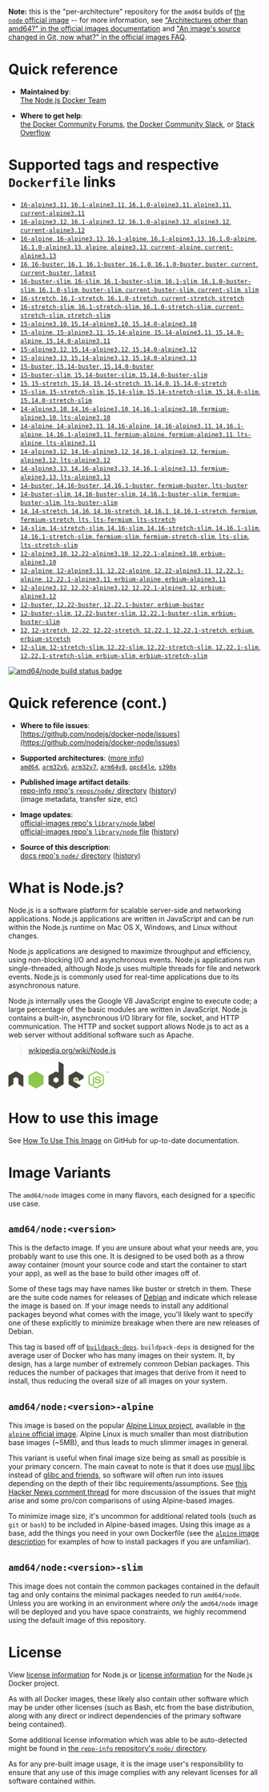 <!--

********************************************************************************

WARNING:

    DO NOT EDIT "node/README.md"

    IT IS AUTO-GENERATED

    (from the other files in "node/" combined with a set of templates)

********************************************************************************

-->

**Note:** this is the "per-architecture" repository for the `amd64` builds of [the `node` official image](https://hub.docker.com/_/node) -- for more information, see ["Architectures other than amd64?" in the official images documentation](https://github.com/docker-library/official-images#architectures-other-than-amd64) and ["An image's source changed in Git, now what?" in the official images FAQ](https://github.com/docker-library/faq#an-images-source-changed-in-git-now-what).

# Quick reference

-	**Maintained by**:  
	[The Node.js Docker Team](https://github.com/nodejs/docker-node)

-	**Where to get help**:  
	[the Docker Community Forums](https://forums.docker.com/), [the Docker Community Slack](https://dockr.ly/slack), or [Stack Overflow](https://stackoverflow.com/search?tab=newest&q=docker)

# Supported tags and respective `Dockerfile` links

-	[`16-alpine3.11`, `16.1-alpine3.11`, `16.1.0-alpine3.11`, `alpine3.11`, `current-alpine3.11`](https://github.com/nodejs/docker-node/blob/8b68fca7a5089bd8795ae85b55617314e966487b/16/alpine3.11/Dockerfile)
-	[`16-alpine3.12`, `16.1-alpine3.12`, `16.1.0-alpine3.12`, `alpine3.12`, `current-alpine3.12`](https://github.com/nodejs/docker-node/blob/8b68fca7a5089bd8795ae85b55617314e966487b/16/alpine3.12/Dockerfile)
-	[`16-alpine`, `16-alpine3.13`, `16.1-alpine`, `16.1-alpine3.13`, `16.1.0-alpine`, `16.1.0-alpine3.13`, `alpine`, `alpine3.13`, `current-alpine`, `current-alpine3.13`](https://github.com/nodejs/docker-node/blob/8b68fca7a5089bd8795ae85b55617314e966487b/16/alpine3.13/Dockerfile)
-	[`16`, `16-buster`, `16.1`, `16.1-buster`, `16.1.0`, `16.1.0-buster`, `buster`, `current`, `current-buster`, `latest`](https://github.com/nodejs/docker-node/blob/8b68fca7a5089bd8795ae85b55617314e966487b/16/buster/Dockerfile)
-	[`16-buster-slim`, `16-slim`, `16.1-buster-slim`, `16.1-slim`, `16.1.0-buster-slim`, `16.1.0-slim`, `buster-slim`, `current-buster-slim`, `current-slim`, `slim`](https://github.com/nodejs/docker-node/blob/8b68fca7a5089bd8795ae85b55617314e966487b/16/buster-slim/Dockerfile)
-	[`16-stretch`, `16.1-stretch`, `16.1.0-stretch`, `current-stretch`, `stretch`](https://github.com/nodejs/docker-node/blob/8b68fca7a5089bd8795ae85b55617314e966487b/16/stretch/Dockerfile)
-	[`16-stretch-slim`, `16.1-stretch-slim`, `16.1.0-stretch-slim`, `current-stretch-slim`, `stretch-slim`](https://github.com/nodejs/docker-node/blob/8b68fca7a5089bd8795ae85b55617314e966487b/16/stretch-slim/Dockerfile)
-	[`15-alpine3.10`, `15.14-alpine3.10`, `15.14.0-alpine3.10`](https://github.com/nodejs/docker-node/blob/31246f5f779cafa0930a1db04bd00d875d6a940d/15/alpine3.10/Dockerfile)
-	[`15-alpine`, `15-alpine3.11`, `15.14-alpine`, `15.14-alpine3.11`, `15.14.0-alpine`, `15.14.0-alpine3.11`](https://github.com/nodejs/docker-node/blob/31246f5f779cafa0930a1db04bd00d875d6a940d/15/alpine3.11/Dockerfile)
-	[`15-alpine3.12`, `15.14-alpine3.12`, `15.14.0-alpine3.12`](https://github.com/nodejs/docker-node/blob/31246f5f779cafa0930a1db04bd00d875d6a940d/15/alpine3.12/Dockerfile)
-	[`15-alpine3.13`, `15.14-alpine3.13`, `15.14.0-alpine3.13`](https://github.com/nodejs/docker-node/blob/31246f5f779cafa0930a1db04bd00d875d6a940d/15/alpine3.13/Dockerfile)
-	[`15-buster`, `15.14-buster`, `15.14.0-buster`](https://github.com/nodejs/docker-node/blob/31246f5f779cafa0930a1db04bd00d875d6a940d/15/buster/Dockerfile)
-	[`15-buster-slim`, `15.14-buster-slim`, `15.14.0-buster-slim`](https://github.com/nodejs/docker-node/blob/31246f5f779cafa0930a1db04bd00d875d6a940d/15/buster-slim/Dockerfile)
-	[`15`, `15-stretch`, `15.14`, `15.14-stretch`, `15.14.0`, `15.14.0-stretch`](https://github.com/nodejs/docker-node/blob/31246f5f779cafa0930a1db04bd00d875d6a940d/15/stretch/Dockerfile)
-	[`15-slim`, `15-stretch-slim`, `15.14-slim`, `15.14-stretch-slim`, `15.14.0-slim`, `15.14.0-stretch-slim`](https://github.com/nodejs/docker-node/blob/31246f5f779cafa0930a1db04bd00d875d6a940d/15/stretch-slim/Dockerfile)
-	[`14-alpine3.10`, `14.16-alpine3.10`, `14.16.1-alpine3.10`, `fermium-alpine3.10`, `lts-alpine3.10`](https://github.com/nodejs/docker-node/blob/31246f5f779cafa0930a1db04bd00d875d6a940d/14/alpine3.10/Dockerfile)
-	[`14-alpine`, `14-alpine3.11`, `14.16-alpine`, `14.16-alpine3.11`, `14.16.1-alpine`, `14.16.1-alpine3.11`, `fermium-alpine`, `fermium-alpine3.11`, `lts-alpine`, `lts-alpine3.11`](https://github.com/nodejs/docker-node/blob/31246f5f779cafa0930a1db04bd00d875d6a940d/14/alpine3.11/Dockerfile)
-	[`14-alpine3.12`, `14.16-alpine3.12`, `14.16.1-alpine3.12`, `fermium-alpine3.12`, `lts-alpine3.12`](https://github.com/nodejs/docker-node/blob/31246f5f779cafa0930a1db04bd00d875d6a940d/14/alpine3.12/Dockerfile)
-	[`14-alpine3.13`, `14.16-alpine3.13`, `14.16.1-alpine3.13`, `fermium-alpine3.13`, `lts-alpine3.13`](https://github.com/nodejs/docker-node/blob/31246f5f779cafa0930a1db04bd00d875d6a940d/14/alpine3.13/Dockerfile)
-	[`14-buster`, `14.16-buster`, `14.16.1-buster`, `fermium-buster`, `lts-buster`](https://github.com/nodejs/docker-node/blob/31246f5f779cafa0930a1db04bd00d875d6a940d/14/buster/Dockerfile)
-	[`14-buster-slim`, `14.16-buster-slim`, `14.16.1-buster-slim`, `fermium-buster-slim`, `lts-buster-slim`](https://github.com/nodejs/docker-node/blob/31246f5f779cafa0930a1db04bd00d875d6a940d/14/buster-slim/Dockerfile)
-	[`14`, `14-stretch`, `14.16`, `14.16-stretch`, `14.16.1`, `14.16.1-stretch`, `fermium`, `fermium-stretch`, `lts`, `lts-fermium`, `lts-stretch`](https://github.com/nodejs/docker-node/blob/31246f5f779cafa0930a1db04bd00d875d6a940d/14/stretch/Dockerfile)
-	[`14-slim`, `14-stretch-slim`, `14.16-slim`, `14.16-stretch-slim`, `14.16.1-slim`, `14.16.1-stretch-slim`, `fermium-slim`, `fermium-stretch-slim`, `lts-slim`, `lts-stretch-slim`](https://github.com/nodejs/docker-node/blob/31246f5f779cafa0930a1db04bd00d875d6a940d/14/stretch-slim/Dockerfile)
-	[`12-alpine3.10`, `12.22-alpine3.10`, `12.22.1-alpine3.10`, `erbium-alpine3.10`](https://github.com/nodejs/docker-node/blob/31246f5f779cafa0930a1db04bd00d875d6a940d/12/alpine3.10/Dockerfile)
-	[`12-alpine`, `12-alpine3.11`, `12.22-alpine`, `12.22-alpine3.11`, `12.22.1-alpine`, `12.22.1-alpine3.11`, `erbium-alpine`, `erbium-alpine3.11`](https://github.com/nodejs/docker-node/blob/31246f5f779cafa0930a1db04bd00d875d6a940d/12/alpine3.11/Dockerfile)
-	[`12-alpine3.12`, `12.22-alpine3.12`, `12.22.1-alpine3.12`, `erbium-alpine3.12`](https://github.com/nodejs/docker-node/blob/31246f5f779cafa0930a1db04bd00d875d6a940d/12/alpine3.12/Dockerfile)
-	[`12-buster`, `12.22-buster`, `12.22.1-buster`, `erbium-buster`](https://github.com/nodejs/docker-node/blob/31246f5f779cafa0930a1db04bd00d875d6a940d/12/buster/Dockerfile)
-	[`12-buster-slim`, `12.22-buster-slim`, `12.22.1-buster-slim`, `erbium-buster-slim`](https://github.com/nodejs/docker-node/blob/31246f5f779cafa0930a1db04bd00d875d6a940d/12/buster-slim/Dockerfile)
-	[`12`, `12-stretch`, `12.22`, `12.22-stretch`, `12.22.1`, `12.22.1-stretch`, `erbium`, `erbium-stretch`](https://github.com/nodejs/docker-node/blob/31246f5f779cafa0930a1db04bd00d875d6a940d/12/stretch/Dockerfile)
-	[`12-slim`, `12-stretch-slim`, `12.22-slim`, `12.22-stretch-slim`, `12.22.1-slim`, `12.22.1-stretch-slim`, `erbium-slim`, `erbium-stretch-slim`](https://github.com/nodejs/docker-node/blob/31246f5f779cafa0930a1db04bd00d875d6a940d/12/stretch-slim/Dockerfile)

[![amd64/node build status badge](https://img.shields.io/jenkins/s/https/doi-janky.infosiftr.net/job/multiarch/job/amd64/job/node.svg?label=amd64/node%20%20build%20job)](https://doi-janky.infosiftr.net/job/multiarch/job/amd64/job/node/)

# Quick reference (cont.)

-	**Where to file issues**:  
	[https://github.com/nodejs/docker-node/issues](https://github.com/nodejs/docker-node/issues)

-	**Supported architectures**: ([more info](https://github.com/docker-library/official-images#architectures-other-than-amd64))  
	[`amd64`](https://hub.docker.com/r/amd64/node/), [`arm32v6`](https://hub.docker.com/r/arm32v6/node/), [`arm32v7`](https://hub.docker.com/r/arm32v7/node/), [`arm64v8`](https://hub.docker.com/r/arm64v8/node/), [`ppc64le`](https://hub.docker.com/r/ppc64le/node/), [`s390x`](https://hub.docker.com/r/s390x/node/)

-	**Published image artifact details**:  
	[repo-info repo's `repos/node/` directory](https://github.com/docker-library/repo-info/blob/master/repos/node) ([history](https://github.com/docker-library/repo-info/commits/master/repos/node))  
	(image metadata, transfer size, etc)

-	**Image updates**:  
	[official-images repo's `library/node` label](https://github.com/docker-library/official-images/issues?q=label%3Alibrary%2Fnode)  
	[official-images repo's `library/node` file](https://github.com/docker-library/official-images/blob/master/library/node) ([history](https://github.com/docker-library/official-images/commits/master/library/node))

-	**Source of this description**:  
	[docs repo's `node/` directory](https://github.com/docker-library/docs/tree/master/node) ([history](https://github.com/docker-library/docs/commits/master/node))

# What is Node.js?

Node.js is a software platform for scalable server-side and networking applications. Node.js applications are written in JavaScript and can be run within the Node.js runtime on Mac OS X, Windows, and Linux without changes.

Node.js applications are designed to maximize throughput and efficiency, using non-blocking I/O and asynchronous events. Node.js applications run single-threaded, although Node.js uses multiple threads for file and network events. Node.js is commonly used for real-time applications due to its asynchronous nature.

Node.js internally uses the Google V8 JavaScript engine to execute code; a large percentage of the basic modules are written in JavaScript. Node.js contains a built-in, asynchronous I/O library for file, socket, and HTTP communication. The HTTP and socket support allows Node.js to act as a web server without additional software such as Apache.

> [wikipedia.org/wiki/Node.js](https://en.wikipedia.org/wiki/Node.js)

![logo](https://raw.githubusercontent.com/docker-library/docs/01c12653951b2fe592c1f93a13b4e289ada0e3a1/node/logo.png)

# How to use this image

See [How To Use This Image](https://github.com/nodejs/docker-node/blob/master/README.md#how-to-use-this-image) on GitHub for up-to-date documentation.

# Image Variants

The `amd64/node` images come in many flavors, each designed for a specific use case.

## `amd64/node:<version>`

This is the defacto image. If you are unsure about what your needs are, you probably want to use this one. It is designed to be used both as a throw away container (mount your source code and start the container to start your app), as well as the base to build other images off of.

Some of these tags may have names like buster or stretch in them. These are the suite code names for releases of [Debian](https://wiki.debian.org/DebianReleases) and indicate which release the image is based on. If your image needs to install any additional packages beyond what comes with the image, you'll likely want to specify one of these explicitly to minimize breakage when there are new releases of Debian.

This tag is based off of [`buildpack-deps`](https://hub.docker.com/_/buildpack-deps/). `buildpack-deps` is designed for the average user of Docker who has many images on their system. It, by design, has a large number of extremely common Debian packages. This reduces the number of packages that images that derive from it need to install, thus reducing the overall size of all images on your system.

## `amd64/node:<version>-alpine`

This image is based on the popular [Alpine Linux project](https://alpinelinux.org), available in [the `alpine` official image](https://hub.docker.com/_/alpine). Alpine Linux is much smaller than most distribution base images (~5MB), and thus leads to much slimmer images in general.

This variant is useful when final image size being as small as possible is your primary concern. The main caveat to note is that it does use [musl libc](https://musl.libc.org) instead of [glibc and friends](https://www.etalabs.net/compare_libcs.html), so software will often run into issues depending on the depth of their libc requirements/assumptions. See [this Hacker News comment thread](https://news.ycombinator.com/item?id=10782897) for more discussion of the issues that might arise and some pro/con comparisons of using Alpine-based images.

To minimize image size, it's uncommon for additional related tools (such as `git` or `bash`) to be included in Alpine-based images. Using this image as a base, add the things you need in your own Dockerfile (see the [`alpine` image description](https://hub.docker.com/_/alpine/) for examples of how to install packages if you are unfamiliar).

## `amd64/node:<version>-slim`

This image does not contain the common packages contained in the default tag and only contains the minimal packages needed to run `amd64/node`. Unless you are working in an environment where *only* the `amd64/node` image will be deployed and you have space constraints, we highly recommend using the default image of this repository.

# License

View [license information](https://github.com/nodejs/node/blob/master/LICENSE) for Node.js or [license information](https://github.com/nodejs/docker-node/blob/master/LICENSE) for the Node.js Docker project.

As with all Docker images, these likely also contain other software which may be under other licenses (such as Bash, etc from the base distribution, along with any direct or indirect dependencies of the primary software being contained).

Some additional license information which was able to be auto-detected might be found in [the `repo-info` repository's `node/` directory](https://github.com/docker-library/repo-info/tree/master/repos/node).

As for any pre-built image usage, it is the image user's responsibility to ensure that any use of this image complies with any relevant licenses for all software contained within.
